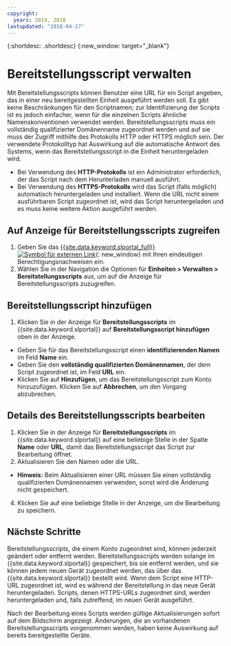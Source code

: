 ```yaml
---
copyright:
  years: 2014, 2018
lastupdated: "2018-04-27"
---
```


{:shortdesc: .shortdesc}
{:new_window: target="_blank"}

# Bereitstellungsscript verwalten

Mit Bereitstellungsscripts können Benutzer eine URL für ein Script angeben, das in einer neu bereitgestellten Einheit ausgeführt werden soll. Es gibt keine Beschränkungen für den Scriptnamen; zur Identifizierung der Scripts ist es jedoch einfacher, wenn für die einzelnen Scripts ähnliche Namenskonventionen verwendet werden. Bereitstellungsscripts muss ein vollständig qualifizierter Domänenname zugeordnet werden und auf sie muss der Zugriff mithilfe des Protokolls HTTP oder HTTPS möglich sein. Der verwendete Protokolltyp hat Auswirkung auf die automatische Antwort des Systems, wenn das Bereitstellungsscript in die Einheit heruntergeladen wird.

* Bei Verwendung des **HTTP-Protokolls** ist ein Administrator erforderlich, der das Script nach dem Herunterladen manuell ausführt.
* Bei Verwendung des **HTTPS-Protokolls** wird das Script (falls möglich) automatisch heruntergeladen und installiert. Wenn die URL nicht einem ausführbaren Script zugeordnet ist, wird das Script heruntergeladen und es muss keine weitere Aktion ausgeführt werden.

## Auf Anzeige für Bereitstellungsscripts zugreifen
1. Geben Sie das [{{site.data.keyword.slportal_full}} ![Symbol für externen Link](../icons/launch-glyph.svg "Symbol für externen Link")](https://control.softlayer.com/){: new_window} mit Ihren eindeutigen Berechtigungsnachweisen ein.
2. Wählen Sie in der Navigation die Optionen für **Einheiten > Verwalten > Bereitstellungsscripts** aus, um auf die Anzeige für Bereitstellungsscripts zuzugreifen.


## Bereitstellungsscript hinzufügen

1. Klicken Sie in der Anzeige für **Bereitstellungsscripts** im {{site.data.keyword.slportal}} auf **Bereitstellungsscript hinzufügen** oben in der Anzeige.
* Geben Sie für das Bereitstellungsscript einen **identifizierenden Namen** im Feld **Name** ein.
* Geben Sie den **vollständig qualifizierten Domänennamen**, der dem Script zugeordnet ist, im Feld **URL** ein.
* Klicken Sie auf **Hinzufügen**, um das Bereitstellungsscript zum Konto hinzuzufügen. Klicken Sie auf **Abbrechen**, um den Vorgang abzubrechen.

## Details des Bereitstellungsscripts bearbeiten

1. Klicken Sie in der Anzeige für **Bereitstellungsscripts** im {{site.data.keyword.slportal}} auf eine beliebige Stelle in der Spalte **Name** oder **URL**, damit das Bereitstellungsscript das Script zur Bearbeitung öffnet.
3. Aktualisieren Sie den Namen oder die URL.
  * **Hinweis:** Beim Aktualisieren einer URL müssen Sie einen vollständig qualifizierten Domänennamen verwenden, sonst wird die Änderung nicht gespeichert.
4. Klicken Sie auf eine beliebige Stelle in der Anzeige, um die Bearbeitung zu speichern.

## Nächste Schritte

Bereitstellungsscripts, die einem Konto zugeordnet sind, können jederzeit geändert oder entfernt werden. Bereitstellungsscripts werden solange im {{site.data.keyword.slportal}} gespeichert, bis sie entfernt werden, und sie können jedem neuen Gerät zugeordnet werden, das über das {{site.data.keyword.slportal}} bestellt wird. Wenn dem Script eine HTTP-URL zugeordnet ist, wird es während der Bereitstellung in das neue Gerät heruntergeladen. Scripts, denen HTTPS-URLs zugeordnet sind, werden heruntergeladen und, falls zutreffend, im neuen Gerät ausgeführt.

Nach der Bearbeitung eines Scripts werden gültige Aktualisierungen sofort auf dem Bildschirm angezeigt. Änderungen, die an vorhandenen Bereitstellungsscripts vorgenommen werden, haben keine Auswirkung auf bereits bereitgestellte Geräte.
